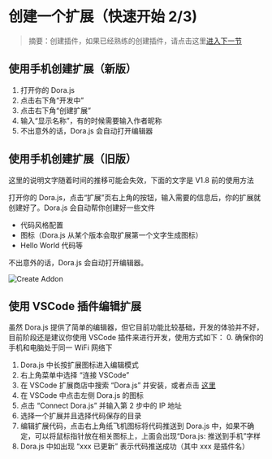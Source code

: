 # 创建一个扩展（快速开始 2/3)

> 摘要：创建插件，如果已经熟练的创建插件，请点击这里[进入下一节](quickstart/doc)

## 使用手机创建扩展（新版）

1. 打开你的 Dora.js
2. 点击右下角“开发中”
3. 点击右下角“创建扩展”
4. 输入“显示名称”，有的时候需要输入作者昵称
5. 不出意外的话，Dora.js 会自动打开编辑器

## 使用手机创建扩展（旧版）

这里的说明文字随着时间的推移可能会失效，下面的文字是 V1.8 前的使用方法

打开你的 Dora.js，点击“扩展”页右上角的按钮，输入需要的信息后，你的扩展就创建好了。Dora.js 会自动帮你创建好一些文件

- 代码风格配置
- 图标（Dora.js 从某个版本会取扩展第一个文字生成图标）
- Hello World 代码等

不出意外的话，Dora.js 会自动打开编辑器。

![Create Addon](../_media/create_addon.png ':size=400')

## 使用 VSCode 插件编辑扩展

虽然 Dora.js 提供了简单的编辑器，但它目前功能比较基础，开发的体验并不好，目前阶段还是建议你使用 VSCode 插件来进行开发，使用方式如下：
 0. 确保你的手机和电脑处于同一 WiFi 网络下
 1. Dora.js 中长按扩展图标进入编辑模式
 2. 右上角菜单中选择 “连接 VSCode”
 3. 在 VSCode 扩展商店中搜索 “Dora.js” 并安装，或者点击 [这里](https://marketplace.visualstudio.com/items?itemName=linroid.dora)
 4. 在 VSCode 中点击左侧 Dora.js 的图标
 5. 点击 “Connect Dora.js” 并输入第 2 步中的 IP 地址
 6. 选择一个扩展并且选择代码保存的目录
 7. 编辑扩展代码，点击右上角纸飞机图标将代码推送到 Dora.js 中，如果不确定，可以将鼠标指针放在相关图标上，上面会出现“Dora.js: 推送到手机”字样
 8. Dora.js 中如出现 “xxx 已更新” 表示代码推送成功（其中 xxx 是插件名）
